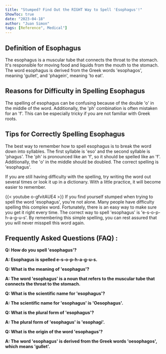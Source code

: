 ```yaml
---
title: "Stumped? Find Out the RIGHT Way to Spell 'Esophagus'!"
ShowToc: true 
date: "2023-04-18"
author: "Juan Simon" 
tags: [Reference", Medical"]
---
```

## Definition of Esophagus

The esophagus is a muscular tube that connects the throat to the stomach. It's responsible for moving food and liquids from the mouth to the stomach. The word esophagus is derived from the Greek words 'esophagos', meaning 'gullet', and 'phagein', meaning 'to eat'.

## Reasons for Difficulty in Spelling Esophagus

The spelling of esophagus can be confusing because of the double 'o' in the middle of the word. Additionally, the 'ph' combination is often mistaken for an 'f'. This can be especially tricky if you are not familiar with Greek roots.

## Tips for Correctly Spelling Esophagus

The best way to remember how to spell esophagus is to break the word down into syllables. The first syllable is 'eso' and the second syllable is 'phagus'. The 'ph' is pronounced like an 'f', so it should be spelled like an 'f'. Additionally, the 'o' in the middle should be doubled. The correct spelling is 'esophagus'.

If you are still having difficulty with the spelling, try writing the word out several times or look it up in a dictionary. With a little practice, it will become easier to remember.

{{< youtube o-gfvitAUE4 >}} 
If you find yourself stumped when trying to spell the word 'esophagus', you're not alone. Many people have difficulty spelling this complex word. Fortunately, there is an easy way to make sure you get it right every time. The correct way to spell 'esophagus' is 'e-s-o-p-h-a-g-u-s'. By remembering this simple spelling, you can rest assured that you will never misspell this word again.

## Frequently Asked Questions (FAQ) :
**Q: How do you spell 'esophagus'?**

**A: Esophagus is spelled e-s-o-p-h-a-g-u-s.** 

**Q: What is the meaning of 'esophagus'?**

**A: The word 'esophagus' is a noun that refers to the muscular tube that connects the throat to the stomach.**

**Q: What is the scientific name for 'esophagus'?**

**A: The scientific name for 'esophagus' is 'Oesophagus'.**

**Q: What is the plural form of 'esophagus'?**

**A: The plural form of 'esophagus' is 'esophagi'.**

**Q: What is the origin of the word 'esophagus'?**

**A: The word 'esophagus' is derived from the Greek words 'oesophagos', which means 'gullet'.**





